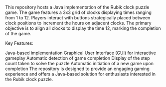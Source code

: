 This repository hosts a Java implementation of the Rubik clock puzzle game. 
The game features a 3x3 grid of clocks displaying times ranging from 1 to 12. 
Players interact with buttons strategically placed between clock positions to increment the hours on adjacent clocks. 
The primary objective is to align all clocks to display the time 12, marking the completion of the game.

Key Features:

Java-based implementation
Graphical User Interface (GUI) for interactive gameplay
Automatic detection of game completion
Display of the step count taken to solve the puzzle
Automatic initiation of a new game upon completion
The repository is designed to provide an engaging gaming experience and offers a Java-based solution for enthusiasts interested in the Rubik clock puzzle.

